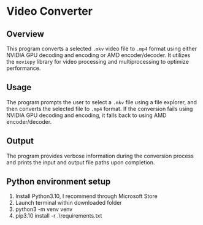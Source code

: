 # Video Converter

## Overview

This program converts a selected `.mkv` video file to `.mp4` format using either NVIDIA GPU decoding and encoding or AMD encoder/decoder. It utilizes the `moviepy` library for video processing and multiprocessing to optimize performance.

## Usage

The program prompts the user to select a `.mkv` file using a file explorer, and then converts the selected file to `.mp4` format. If the conversion fails using NVIDIA GPU decoding and encoding, it falls back to using AMD encoder/decoder.

## Output

The program provides verbose information during the conversion process and prints the input and output file paths upon completion.

## Python environment setup
1. Install Python3.10, I recommend through Microsoft Store
2. Launch terminal within downloaded folder
3. python3 -m venv venv
4. pip3.10 install -r .\requirements.txt

